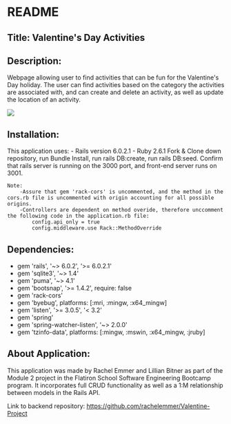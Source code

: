 # README


## Title: Valentine's Day Activities

## Description: 
Webpage allowing user to find activities that can be fun for the Valentine's Day holiday. The user can find activities based on the category the activities are associated with, and can create and delete an activity, as well as update the location of an activity. 

![](Project2.gif)

## Installation: 
This application uses: 
    - Rails version 6.0.2.1 
    - Ruby  2.6.1 
Fork & Clone down repository, run Bundle Install, run rails DB:create, run rails DB:seed. Confirm that rails server is running on the 3000 port, and front-end server runs on 3001. 

    Note: 
        -Assure that gem 'rack-cors' is uncommented, and the method in the cors.rb file is uncommented with origin accounting for all possible origins. 
        -Controllers are dependent on method overide, therefore unccomment the following code in the application.rb file: 
            config.api_only = true
            config.middleware.use Rack::MethodOverride 

## Dependencies: 
- gem 'rails', '~> 6.0.2', '>= 6.0.2.1'
- gem 'sqlite3', '~> 1.4'
- gem 'puma', '~> 4.1'
- gem 'bootsnap', '>= 1.4.2', require: false
- gem 'rack-cors' 
- gem 'byebug', platforms: [:mri, :mingw, :x64_mingw]
- gem 'listen', '>= 3.0.5', '< 3.2'
- gem 'spring'
- gem 'spring-watcher-listen', '~> 2.0.0'
- gem 'tzinfo-data', platforms: [:mingw, :mswin, :x64_mingw, :jruby] 


## About Application: 
This application was made by Rachel Emmer and Lillian Bitner as part of the Module 2 project in the Flatiron School Software Engineering Bootcamp program. It incorporates full CRUD functionality as well as a 1:M relationship between models in the Rails API. 

Link to backend repository: https://github.com/rachelemmer/Valentine-Project



